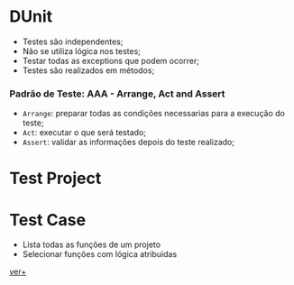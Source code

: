 # DUnit
- Testes são independentes;
- Não se utiliza lógica nos testes;
- Testar todas as exceptions que podem ocorrer;
- Testes são realizados em métodos;

### Padrão de Teste: AAA - Arrange, Act and Assert
- `Arrange`: preparar todas as condições necessarias para a execução do teste;
- `Act`: executar o que será testado;
- `Assert`: validar as informações depois do teste realizado;

# Test Project

# Test Case
- Lista todas as funções de um projeto
- Selecionar funções com lógica atribuidas


[ver+](https://www.youtube.com/watch?v=JOpMlhtJ9AM)
